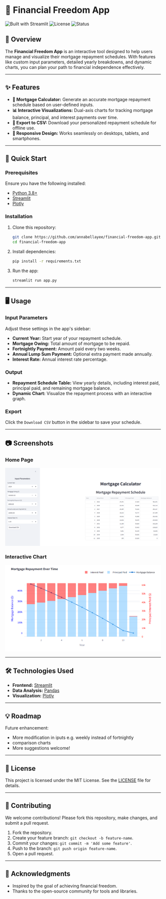 
# 🏡 Financial Freedom App

![Built with Streamlit](https://img.shields.io/badge/Built%20with-Streamlit-%23FF4B4B)
![License](https://img.shields.io/badge/License-MIT-blue.svg)
![Status](https://img.shields.io/badge/Status-Active-brightgreen)

## 📖 Overview

The **Financial Freedom App** is an interactive tool designed to help users manage and visualize their mortgage repayment schedules. With features like custom input parameters, detailed yearly breakdowns, and dynamic charts, you can plan your path to financial independence effectively.

---

## ✨ Features

- **🧮 Mortgage Calculator:** Generate an accurate mortgage repayment schedule based on user-defined inputs.
- **📊 Interactive Visualizations:** Dual-axis charts for tracking mortgage balance, principal, and interest payments over time.
- **📂 Export to CSV:** Download your personalized repayment schedule for offline use.
- **📱 Responsive Design:** Works seamlessly on desktops, tablets, and smartphones.

---

## 🚀 Quick Start

### Prerequisites

Ensure you have the following installed:

- [Python 3.8+](https://www.python.org/downloads/)
- [Streamlit](https://streamlit.io/)
- [Plotly](https://plotly.com/python/)

### Installation

1. Clone this repository:

   ```bash
   git clone https://github.com/annabellayee/financial-freedom-app.git
   cd financial-freedom-app
   ```

2. Install dependencies:

   ```bash
   pip install -r requirements.txt
   ```

3. Run the app:

   ```bash
   streamlit run app.py
   ```

---

## 🖥️ Usage

### Input Parameters
Adjust these settings in the app's sidebar:
- **Current Year:** Start year of your repayment schedule.
- **Mortgage Owing:** Total amount of mortgage to be repaid.
- **Fortnightly Payment:** Amount paid every two weeks.
- **Annual Lump Sum Payment:** Optional extra payment made annually.
- **Interest Rate:** Annual interest rate percentage.

### Output
- **Repayment Schedule Table:** View yearly details, including interest paid, principal paid, and remaining mortgage balance.
- **Dynamic Chart:** Visualize the repayment process with an interactive graph.

### Export
Click the `Download CSV` button in the sidebar to save your schedule.

---

## 📷 Screenshots

### Home Page
![Home Page](img/homepage.png)

### Interactive Chart
![Interactive Chart](img/chart.png)

---

## 🛠️ Technologies Used

- **Frontend:** [Streamlit](https://streamlit.io/)
- **Data Analysis:** [Pandas](https://pandas.pydata.org/)
- **Visualization:** [Plotly](https://plotly.com/python/)

---

## 💡 Roadmap

Future enhancement:
- More modification in iputs e.g. weekly instead of fortnightly
- comparison charts
- More suggestions welcome!

---

## 📜 License

This project is licensed under the MIT License. See the [LICENSE](LICENSE) file for details.

---

## 🤝 Contributing

We welcome contributions! Please fork this repository, make changes, and submit a pull request.

1. Fork the repository.
2. Create your feature branch: `git checkout -b feature-name`.
3. Commit your changes: `git commit -m 'Add some feature'`.
4. Push to the branch: `git push origin feature-name`.
5. Open a pull request.

---

## 🌟 Acknowledgments

- Inspired by the goal of achieving financial freedom.
- Thanks to the open-source community for tools and libraries.
